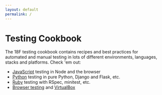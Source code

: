 ```yaml
---
layout: default
permalink: /
---
```

# Testing Cookbook

The 18F testing cookbook contains recipes and best practices for automated and manual testing in lots of different environments, languages, stacks and platforms. Check 'em out:

* [JavaScript](javascript/) testing in Node and the browser
* [Python](python/) testing in pure Python, Django and Flask, etc.
* [Ruby](ruby/) testing with RSpec, minitest, etc.
* [Browser testing](browser/) and [VirtualBox](browser/virtualbox/)
